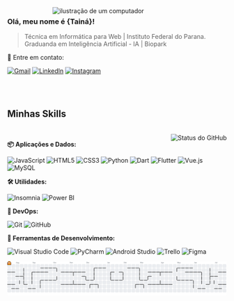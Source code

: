 <img src="https://raw.githubusercontent.com/MicaelliMedeiros/micaellimedeiros/master/image/computer-illustration.png" alt="ilustração de um computador" min-width="400px" max-width="400px" width="400px" align="right">
<h3>Olá, meu nome é {Tainá}!</h3>

>  Técnica em Informática para Web | Instituto Federal do Parana.<br>
>  Graduanda em Inteligência Artificial - IA | Biopark

<p align="left">
  💌 Entre em contato:
</p>

<p align="left">
  <a href="#" title="Gmail">
  <img src="https://img.shields.io/badge/-Gmail-FF0000?style=flat-square&labelColor=FF0000&logo=gmail&logoColor=white&link=mailto:taina.dreissig14@gmail.com" alt="Gmail"/></a>
  <a href="#" title="LinkedIn">
  <img src="https://img.shields.io/badge/-Linkedin-0e76a8?style=flat-square&logo=Linkedin&logoColor=white&link=https://www.linkedin.com/in/tain%C3%A1-leandra-dreissig/" alt="LinkedIn"/></a>
  <a href="#" title="LinkedIn">
  <img src="https://img.shields.io/badge/-Instagram-DF0174?style=flat-square&labelColor=DF0174&logo=instagram&logoColor=white&link=https://www.instagram.com/_tainadreissig/" alt="Instagram"/></a>
</p>
<div align="left">

<br><br>

<h2 align="left">Minhas Skills</h2>
<br>
<img align="right" src="https://github-readme-stats.vercel.app/api?username=TainaDr&show_icons=true&title_color=d07796&text_color=BC6382&icon_color=d07796&bg_color=ffffff&cache_seconds=2300" alt="Status do GitHub" />

<p><b>📦 Aplicações e Dados:</b></p>
  
  ![JavaScript](https://img.shields.io/badge/-JavaScript-333333?style=flat&logo=javascript)
  ![HTML5](https://img.shields.io/badge/-HTML5-333333?style=flat&logo=html5)
  ![CSS3](https://img.shields.io/badge/-CSS-333333?style=flat&logo=css3&logoColor=1572B6)
  ![Python](https://img.shields.io/badge/-Python-333333?style=flat&logo=python)
  ![Dart](https://img.shields.io/badge/-Dart-333333?style=flat&logo=dart)
  ![Flutter](https://img.shields.io/badge/-Flutter-333333?style=flat&logo=flutter)
  ![Vue.js](https://img.shields.io/badge/-Vue-333333?style=flat&logo=vue.js)
  ![MySQL](https://img.shields.io/badge/-MySQL-333333?style=flat&logo=mysql)

<p><b>🛠️ Utilidades:</b></p>

  ![Insomnia](https://img.shields.io/badge/-Insomnia-333333?style=flat&logo=insomnia)
  ![Power BI](https://img.shields.io/badge/-Power%20BI-333333?style=flat&logo=powerbi&logoColor=F2C811)

<p><b>🚀 DevOps:</b></p>

  ![Git](https://img.shields.io/badge/-Git-333333?style=flat&logo=git)
  ![GitHub](https://img.shields.io/badge/-GitHub-333333?style=flat&logo=github)

<p><b>🧰 Ferramentas de Desenvolvimento:</b></p>

  ![Visual Studio Code](https://img.shields.io/badge/-VSCode-333333?style=flat&logo=visualstudiocode&logoColor=1B66B1)
  ![PyCharm](https://img.shields.io/badge/-PyCharm-333333?style=flat&logo=pycharm&logoColor=07CA4F)
  ![Android Studio](https://img.shields.io/badge/-AndroidStudio-333333?style=flat&logo=androidstudio&logoColor=3DDC84)
  ![Trello](https://img.shields.io/badge/-Trello-333333?style=flat&logo=trello&logoColor=007ACC)
  ![Figma](https://img.shields.io/badge/-Figma-333333?style=flat&logo=figma&logoColor=EFA600)

<picture>
  <source media="(prefers-color-scheme: dark)" srcset="https://raw.githubusercontent.com/TainaDr/TainaDr/output/pacman-contribution-graph-dark.svg">
  <source media="(prefers-color-scheme: light)" srcset="https://raw.githubusercontent.com/TainaDr/TainaDr/output/pacman-contribution-graph.svg">
  <img alt="pacman contribution graph" src="https://raw.githubusercontent.com/TainaDr/TainaDr/output/pacman-contribution-graph.svg">
</picture>


